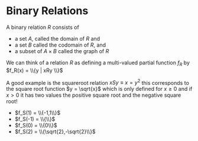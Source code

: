 # Binary Relations

A binary relation $R$ consists of
* a set $A$, called the domain of $R$ and
* a set $B$ called the codomain of $R$, and
* a subset of $A\times B$ called the graph of $R$

We can think of a relation $R$ as defining a multi-valued partial function $f_R$
by 
$f_R(x) = \\{y | xRy \\}$

A good example is the squareroot relation $x S y \equiv x = y^2$ this corresponds to
the square root function $y = \sqrt{x}$ which is only defined for $x\ge 0$ and if $x\gt 0$
it has two values the positive square root and the negative square root!
* $f_S(1) = \\{-1,1\\}$
* $f_S(-1) = \\{\\}$
* $f_S(0) = \\{0\\}$
* $f_S(2) = \\{\sqrt{2},-\sqrt{2}\\}$

  
